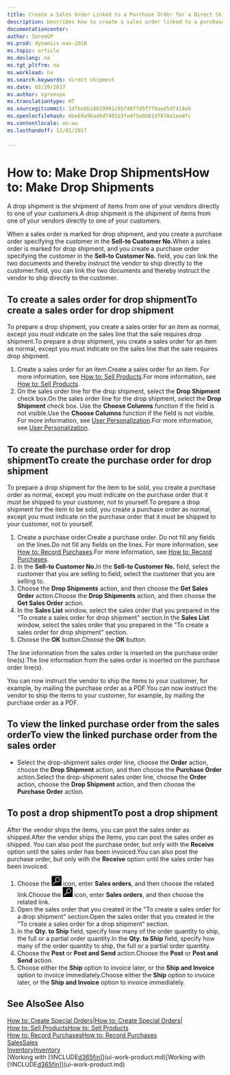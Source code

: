 ```yaml
---
title: Create a Sales Order Linked to a Purchase Order for a Direct Shipment
description: Describes how to create a sales order linked to a purchase order to enable shipment directly from the vendor to the customer.
documentationcenter: 
author: SorenGP
ms.prod: dynamics-nav-2018
ms.topic: article
ms.devlang: na
ms.tgt_pltfrm: na
ms.workload: na
ms.search.keywords: direct shipment
ms.date: 03/29/2017
ms.author: sgroespe
ms.translationtype: HT
ms.sourcegitcommit: 1dfba8b14019991c95f40ffd5f7fbaed5df414eb
ms.openlocfilehash: 6be69a96ad6df401b3fedf5e0b81df870a1eedfc
ms.contentlocale: en-au
ms.lasthandoff: 12/01/2017

---
```

# <a name="how-to-make-drop-shipments"></a><span data-ttu-id="336de-103">How to: Make Drop Shipments</span><span class="sxs-lookup"><span data-stu-id="336de-103">How to: Make Drop Shipments</span></span>
<span data-ttu-id="336de-104">A drop shipment is the shipment of items from one of your vendors directly to one of your customers.</span><span class="sxs-lookup"><span data-stu-id="336de-104">A drop shipment is the shipment of items from one of your vendors directly to one of your customers.</span></span>

<span data-ttu-id="336de-105">When a sales order is marked for drop shipment, and you create a purchase order specifying the customer in the **Sell-to Customer No.**</span><span class="sxs-lookup"><span data-stu-id="336de-105">When a sales order is marked for drop shipment, and you create a purchase order specifying the customer in the **Sell-to Customer No.**</span></span> <span data-ttu-id="336de-106">field, you can link the two documents and thereby instruct the vendor to ship directly to the customer.</span><span class="sxs-lookup"><span data-stu-id="336de-106">field, you can link the two documents and thereby instruct the vendor to ship directly to the customer.</span></span>

## <a name="to-create-a-sales-order-for-drop-shipment"></a><span data-ttu-id="336de-107">To create a sales order for drop shipment</span><span class="sxs-lookup"><span data-stu-id="336de-107">To create a sales order for drop shipment</span></span>
<span data-ttu-id="336de-108">To prepare a drop shipment, you create a sales order for an item as normal, except you must indicate on the sales line that the sale requires drop shipment.</span><span class="sxs-lookup"><span data-stu-id="336de-108">To prepare a drop shipment, you create a sales order for an item as normal, except you must indicate on the sales line that the sale requires drop shipment.</span></span>

1. <span data-ttu-id="336de-109">Create a sales order for an item.</span><span class="sxs-lookup"><span data-stu-id="336de-109">Create a sales order for an item.</span></span> <span data-ttu-id="336de-110">For more information, see [How to: Sell Products](sales-how-sell-products.md).</span><span class="sxs-lookup"><span data-stu-id="336de-110">For more information, see [How to: Sell Products](sales-how-sell-products.md).</span></span>
2. <span data-ttu-id="336de-111">On the sales order line for the drop shipment, select the **Drop Shipment** check box.</span><span class="sxs-lookup"><span data-stu-id="336de-111">On the sales order line for the drop shipment, select the **Drop Shipment** check box.</span></span> <span data-ttu-id="336de-112">Use the **Choose Columns** function if the field is not visible.</span><span class="sxs-lookup"><span data-stu-id="336de-112">Use the **Choose Columns** function if the field is not visible.</span></span> <span data-ttu-id="336de-113">For more information, see [User Personalization](ui-user-personalization.md).</span><span class="sxs-lookup"><span data-stu-id="336de-113">For more information, see [User Personalization](ui-user-personalization.md).</span></span>

## <a name="to-create-the-purchase-order-for-drop-shipment"></a><span data-ttu-id="336de-114">To create the purchase order for drop shipment</span><span class="sxs-lookup"><span data-stu-id="336de-114">To create the purchase order for drop shipment</span></span>
<span data-ttu-id="336de-115">To prepare a drop shipment for the item to be sold, you create a purchase order as normal, except you must indicate on the purchase order that it must be shipped to your customer, not to yourself.</span><span class="sxs-lookup"><span data-stu-id="336de-115">To prepare a drop shipment for the item to be sold, you create a purchase order as normal, except you must indicate on the purchase order that it must be shipped to your customer, not to yourself.</span></span>

1. <span data-ttu-id="336de-116">Create a purchase order.</span><span class="sxs-lookup"><span data-stu-id="336de-116">Create a purchase order.</span></span> <span data-ttu-id="336de-117">Do not fill any fields on the lines.</span><span class="sxs-lookup"><span data-stu-id="336de-117">Do not fill any fields on the lines.</span></span> <span data-ttu-id="336de-118">For more information, see [How to: Record Purchases](purchasing-how-record-purchases.md).</span><span class="sxs-lookup"><span data-stu-id="336de-118">For more information, see [How to: Record Purchases](purchasing-how-record-purchases.md).</span></span>
2. <span data-ttu-id="336de-119">In the **Sell-to Customer No.**</span><span class="sxs-lookup"><span data-stu-id="336de-119">In the **Sell-to Customer No.**</span></span> <span data-ttu-id="336de-120">field, select the customer that you are selling to.</span><span class="sxs-lookup"><span data-stu-id="336de-120">field, select the customer that you are selling to.</span></span>
3. <span data-ttu-id="336de-121">Choose the **Drop Shipments** action, and then choose the **Get Sales Order** action.</span><span class="sxs-lookup"><span data-stu-id="336de-121">Choose the **Drop Shipments** action, and then choose the **Get Sales Order** action.</span></span>
4. <span data-ttu-id="336de-122">In the **Sales List** window, select the sales order that you prepared in the "To create a sales order for drop shipment" section.</span><span class="sxs-lookup"><span data-stu-id="336de-122">In the **Sales List** window, select the sales order that you prepared in the "To create a sales order for drop shipment" section.</span></span>
5. <span data-ttu-id="336de-123">Choose the **OK** button.</span><span class="sxs-lookup"><span data-stu-id="336de-123">Choose the **OK** button.</span></span>

<span data-ttu-id="336de-124">The line information from the sales order is inserted on the purchase order line(s).</span><span class="sxs-lookup"><span data-stu-id="336de-124">The line information from the sales order is inserted on the purchase order line(s).</span></span>

<span data-ttu-id="336de-125">You can now instruct the vendor to ship the items to your customer, for example, by mailing the purchase order as a PDF.</span><span class="sxs-lookup"><span data-stu-id="336de-125">You can now instruct the vendor to ship the items to your customer, for example, by mailing the purchase order as a PDF.</span></span>     

## <a name="to-view-the-linked-purchase-order-from-the-sales-order"></a><span data-ttu-id="336de-126">To view the linked purchase order from the sales order</span><span class="sxs-lookup"><span data-stu-id="336de-126">To view the linked purchase order from the sales order</span></span>
* <span data-ttu-id="336de-127">Select the drop-shipment sales order line, choose the **Order** action, choose the **Drop Shipment** action, and then choose the **Purchase Order** action.</span><span class="sxs-lookup"><span data-stu-id="336de-127">Select the drop-shipment sales order line, choose the **Order** action, choose the **Drop Shipment** action, and then choose the **Purchase Order** action.</span></span>

## <a name="to-post-a-drop-shipment"></a><span data-ttu-id="336de-128">To post a drop shipment</span><span class="sxs-lookup"><span data-stu-id="336de-128">To post a drop shipment</span></span>
<span data-ttu-id="336de-129">After the vendor ships the items, you can post the sales order as shipped.</span><span class="sxs-lookup"><span data-stu-id="336de-129">After the vendor ships the items, you can post the sales order as shipped.</span></span> <span data-ttu-id="336de-130">You can also post the purchase order, but only with the **Receive** option until the sales order has been invoiced.</span><span class="sxs-lookup"><span data-stu-id="336de-130">You can also post the purchase order, but only with the **Receive** option until the sales order has been invoiced.</span></span>

1. <span data-ttu-id="336de-131">Choose the ![Search for Page or Report](media/ui-search/search_small.png "Search for Page or Report icon") icon, enter **Sales orders**, and then choose the related link.</span><span class="sxs-lookup"><span data-stu-id="336de-131">Choose the ![Search for Page or Report](media/ui-search/search_small.png "Search for Page or Report icon") icon, enter **Sales orders**, and then choose the related link.</span></span>
2. <span data-ttu-id="336de-132">Open the sales order that you created in the "To create a sales order for a drop shipment" section.</span><span class="sxs-lookup"><span data-stu-id="336de-132">Open the sales order that you created in the "To create a sales order for a drop shipment" section.</span></span>
3. <span data-ttu-id="336de-133">In the **Qty. to Ship** field, specify how many of the order quantity to ship, the full or a partial order quantity.</span><span class="sxs-lookup"><span data-stu-id="336de-133">In the **Qty. to Ship** field, specify how many of the order quantity to ship, the full or a partial order quantity.</span></span>
4. <span data-ttu-id="336de-134">Choose the **Post** or **Post and Send** action.</span><span class="sxs-lookup"><span data-stu-id="336de-134">Choose the **Post** or **Post and Send** action.</span></span>
5. <span data-ttu-id="336de-135">Choose either the **Ship** option to invoice later, or the **Ship and Invoice** option to invoice immediately.</span><span class="sxs-lookup"><span data-stu-id="336de-135">Choose either the **Ship** option to invoice later, or the **Ship and Invoice** option to invoice immediately.</span></span>

## <a name="see-also"></a><span data-ttu-id="336de-136">See Also</span><span class="sxs-lookup"><span data-stu-id="336de-136">See Also</span></span>
<span data-ttu-id="336de-137">[How to: Create Special Orders](sales-how-to-create-special-orders.md)|</span><span class="sxs-lookup"><span data-stu-id="336de-137">[How to: Create Special Orders](sales-how-to-create-special-orders.md)|</span></span>  
[<span data-ttu-id="336de-138">How to: Sell Products</span><span class="sxs-lookup"><span data-stu-id="336de-138">How to: Sell Products</span></span>](sales-how-sell-products.md)  
[<span data-ttu-id="336de-139">How to: Record Purchases</span><span class="sxs-lookup"><span data-stu-id="336de-139">How to: Record Purchases</span></span>](purchasing-how-record-purchases.md)  
[<span data-ttu-id="336de-140">Sales</span><span class="sxs-lookup"><span data-stu-id="336de-140">Sales</span></span>](sales-manage-sales.md)  
[<span data-ttu-id="336de-141">Inventory</span><span class="sxs-lookup"><span data-stu-id="336de-141">Inventory</span></span>](inventory-manage-inventory.md)  
<span data-ttu-id="336de-142">[Working with [!INCLUDE[d365fin](includes/d365fin_md.md)]](ui-work-product.md)</span><span class="sxs-lookup"><span data-stu-id="336de-142">[Working with [!INCLUDE[d365fin](includes/d365fin_md.md)]](ui-work-product.md)</span></span>

